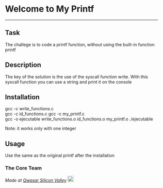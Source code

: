 # Welcome to My Printf
***

## Task
The challege is to code a printf function, without using the built-in function printf

## Description
The key of the solution is the use of the syscall function write. With this syscall function you can use a string and print it on the console


## Installation
gcc -c write_functions.c               
gcc -c id_functions.c
gcc -c my_printf.c            
gcc -o ejecutable write_functions.o id_functions.o my_printf.o
./ejecutable

Note: it works only with one integer

## Usage

Use the same as the original printf after the installation

### The Core Team


<span><i>Made at <a href='https://qwasar.io'>Qwasar Silicon Valley</a></i></span>
<span><img alt='Qwasar Silicon Valley Logo' src='https://storage.googleapis.com/qwasar-public/qwasar-logo_50x50.png' width='20px'></span>
